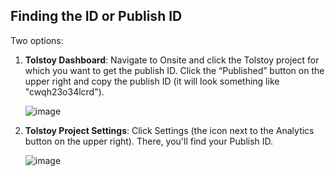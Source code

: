 ## Finding the ID or Publish ID

Two options:

1. **Tolstoy Dashboard**: Navigate to Onsite and click the Tolstoy project for which you want to get the publish ID. Click the “Published” button on the upper right and copy the publish ID (it will look something like "cwqh23o34lcrd").

   ![image](https://github.com/user-attachments/assets/abe03e64-d927-4bd7-b3c5-c870f13788e8)

2. **Tolstoy Project Settings**: Click Settings (the icon next to the Analytics button on the upper right). There, you'll find your Publish ID.

   ![image](https://github.com/user-attachments/assets/58b223e8-9fbc-4da6-b2f0-6ab1fee1cabb)

